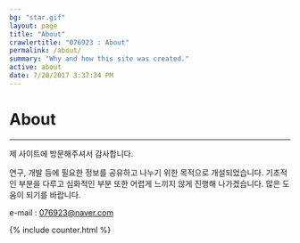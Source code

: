 ```yaml
---
bg: "star.gif"
layout: page
title: "About"
crawlertitle: "076923 : About"
permalink: /about/
summary: "Why and how this site was created."
active: about
date: 7/20/2017 3:37:34 PM 
---
```

# About #
----------
제 사이트에 방문해주셔서 감사합니다.

연구, 개발 등에 필요한 정보를 공유하고 나누기 위한 목적으로 개설되었습니다.
기초적인 부분을 다루고 심화적인 부분 또한 어렵게 느끼지 않게 진행해 나가겠습니다.
많은 도움이 되기를 바랍니다.

e-mail : 076923@naver.com


{% include counter.html %}

